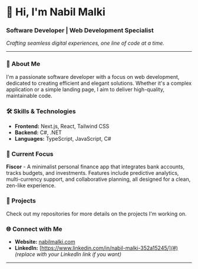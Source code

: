# 👋 Hi, I'm Nabil Malki

### Software Developer | Web Development Specialist

*Crafting seamless digital experiences, one line of code at a time.*

---

### 🚀 About Me

I'm a passionate software developer with a focus on web development, dedicated to creating efficient and elegant solutions. Whether it's a complex application or a simple landing page, I aim to deliver high-quality, maintainable code.

### 🛠️ Skills & Technologies

- **Frontend:** Next.js, React, Tailwind CSS
- **Backend:** C#, .NET
- **Languages:** TypeScript, JavaScript, C#

### 🌱 Current Focus

**Fiscor** - A minimalist personal finance app that integrates bank accounts, tracks budgets, and investments. Features include predictive analytics, multi-currency support, and collaborative planning, all designed for a clean, zen-like experience.

### 📂 Projects

Check out my repositories for more details on the projects I'm working on.

### 🌐 Connect with Me

- **Website:** [nabilmalki.com](https://nabilmalki.com)
- **LinkedIn:** [https://www.linkedin.com/in/nabil-malki-352a15245/](#) _(replace with your LinkedIn link if you want)_

---

